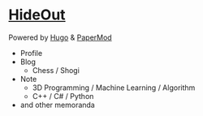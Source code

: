 # [**HideOut**](https://ivorypawn.github.io/)

Powered by [Hugo](https://gohugo.io/) & [PaperMod](https://github.com/adityatelange/hugo-PaperMod/)

- Profile
- Blog
  - Chess / Shogi
- Note
  - 3D Programming / Machine Learning / Algorithm
  - C++ / C# / Python
- and other memoranda
